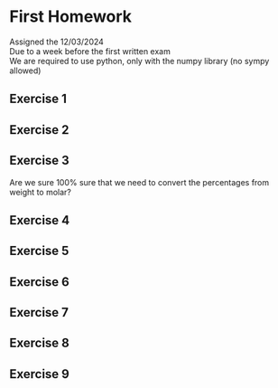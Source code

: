 # First Homework
Assigned the 12/03/2024  
Due to a week before the first written exam  
We are required to use python, only with the numpy library (no sympy allowed)

## Exercise 1

## Exercise 2

## Exercise 3
Are we sure 100% sure that we need to convert the percentages from weight to molar?
## Exercise 4

## Exercise 5

## Exercise 6

## Exercise 7

## Exercise 8

## Exercise 9
